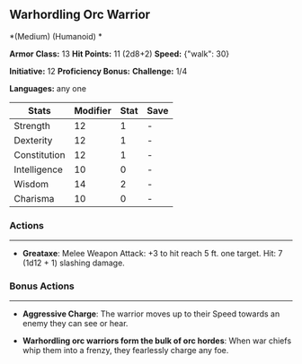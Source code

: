 ## Warhordling Orc Warrior
*(Medium) (Humanoid) *

**Armor Class:** 13
**Hit Points:** 11 (2d8+2)
**Speed:** {"walk": 30}

**Initiative:** 12
**Proficiency Bonus:**
**Challenge:** 1/4

**Languages:** any one



| Stats | Modifier | Stat | Save
| ---- | ---- | ---- | ---- |
| Strength | 12 | 1 | - |
| Dexterity | 12 | 1 | - |
| Constitution | 12 | 1 | - |
| Intelligence | 10 | 0 | - |
| Wisdom | 14 | 2 | - |
| Charisma | 10 | 0 | - |

### Actions
 --- 
- **Greataxe**: Melee Weapon Attack: +3 to hit  reach 5 ft.  one target. Hit: 7 (1d12 + 1) slashing damage.

### Bonus Actions
 --- 
- **Aggressive Charge**: The warrior moves up to their Speed towards an enemy they can see or hear.

- **Warhordling orc warriors form the bulk of orc hordes**: When war chiefs whip them into a frenzy, they fearlessly charge any foe.

